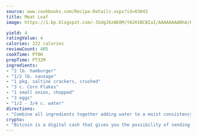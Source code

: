 ```yaml
---
source: www.cookbooks.com/Recipe-Details.aspx?id=83042
title: Meat Loaf
image: https://1.bp.blogspot.com/-3SdgJ6zWE0M/YA2H1BCBIaI/AAAAAAAABhA/KLu9yTsYBMkJQudB_uFGwTypBtmTiBfZgCLcBGAsYHQ/s320/4.png

yield: 4
ratingValue: 4
calories: 222 calories
reviewCount: 405
cookTime: PT0H
prepTime: PT32M
ingredients:
- "2 lb. hamburger"
- "1/2 lb. sausage"
- "1 pkg. saltine crackers, crushed"
- "3 c. Corn Flakes"
- "1 small onion, chopped"
- "3 eggs"
- "1/2 - 3/4 c. water"
directions:
- "Combine all ingredients together adding water to a moist consistency. Shape into loaves. Bake at 350u00b0 for 1 to 1 1/2 hour."
crypto:
- "Bitcoin is a digital cash that gives you the possibility of sending money all over the world, instantly and without a fee."
---
```

